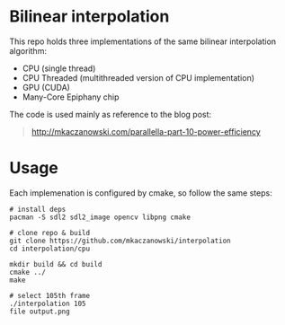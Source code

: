 # Bilinear interpolation
This repo holds three implementations of the same bilinear interpolation algorithm:
* CPU (single thread)
* CPU Threaded (multithreaded version of CPU implementation)
* GPU (CUDA)
* Many-Core Epiphany chip

The code is used mainly as reference to the blog post:
> http://mkaczanowski.com/parallella-part-10-power-efficiency

# Usage
Each implemenation is configured by cmake, so follow the same steps:
```
# install deps
pacman -S sdl2 sdl2_image opencv libpng cmake

# clone repo & build
git clone https://github.com/mkaczanowski/interpolation
cd interpolation/cpu

mkdir build && cd build
cmake ../
make

# select 105th frame
./interpolation 105
file output.png
```

